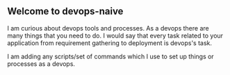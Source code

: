 ## Welcome to devops-naive

I am curious about devops tools and processes. As a devops there are many things that you need to do. I would say that every task related to your application from requirement gathering to deployment is devops's task.

I am adding any scripts/set of commands which I use to set up things or processes as a devops. 
